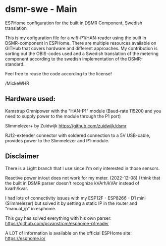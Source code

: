 # dsmr-swe - Main
ESPHome configuration for the built in DSMR Component, Swedish translation

This is my cofiguration file for a wifi-P1/HAN-reader using the built in DSMR-component in ESPHome. 
There are multiple resources available on GITHub that covers hardware and different approaches. My contribution is sorting out the OBIS-codes used and a Swedish translation of the metering component according to the swedish implementation of the DSMR-standard.

Feel free to reuse the code according to the license!

/MickeWHR

## Hardware used:
Kamstrup Omnipower with the "HAN-P1" module
(Baud-rate 115200 and you need to supply power to the module through the P1 port)

Slimmelezer+ by Zuidwijk
https://github.com/zuidwijk/dsmr

RJ12-extender connector with soldered connection to a 5V USB-cable, provides power to the Slimmelezer and P1-module.

## Disclaimer
There is a Light branch that I use since I'm only interested in those sensors.

Reactive power in/out does not work for my meter. (2022-12-08) I think that the built in DSMR parser doesn't recognize kVArh/kVAr instead of kvarh/kvar.

I had lots of connectivity issues with my ESP12F - ESP8266 - D1 mini (Slimmelezer) but solved it by setting a static IP in the router and "manual_ip" in esphome.

This guy has solved everything with his own parser:
https://github.com/psvanstrom/esphome-p1reader

A LOT of information is available on the official ESPHome site:
https://esphome.io/
